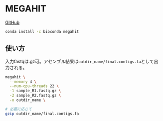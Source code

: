 # MEGAHIT

[GitHub](https://github.com/voutcn/megahit)

```sh
conda install -c bioconda megahit
```

## 使い方

入力fastqは.gz可。アセンブル結果は`outdir_name/final.contigs.fa`として出力される。

```sh
megahit \
  --memory 4 \
  --num-cpu-threads 22 \
  -1 sample_R1.fastq.gz \
  -2 sample_R2.fastq.gz \
  -o outdir_name \

# 必要に応じて
gzip outdir_name/final.contigs.fa
```